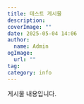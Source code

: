 ```yaml
---
title: 테스트 게시물
description: 
coverImage: ""
date: 2025-05-04 14:06
author:
  name: Admin
ogImage:
  url: ""
tag: 
category: info
---
```


게시물 내용입니다.